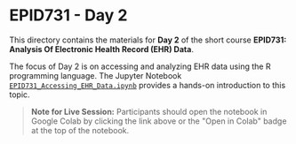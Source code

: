 # EPID731 - Day 2

This directory contains the materials for **Day 2** of the short course **EPID731: Analysis Of Electronic Health Record (EHR) Data**.

The focus of Day 2 is on accessing and analyzing EHR data using the R programming language. The Jupyter Notebook [`EPID731_Accessing_EHR_Data.ipynb`](https://colab.research.google.com/github/FritscheLab/EPID731/blob/main/Day2/EPID731_Accessing_EHR_Data.ipynb) provides a hands-on introduction to this topic.

> **Note for Live Session:** Participants should open the notebook in Google Colab by clicking the link above or the "Open in Colab" badge at the top of the notebook.
